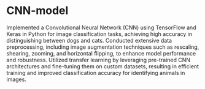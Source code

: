 # CNN-model
Implemented a Convolutional Neural Network (CNN) using TensorFlow and Keras in Python for image classification tasks, achieving high accuracy in distinguishing between dogs and cats.
Conducted extensive data preprocessing, including image augmentation techniques such as rescaling, shearing, zooming, and horizontal flipping, to enhance model performance and robustness.
Utilized transfer learning by leveraging pre-trained CNN architectures and fine-tuning them on custom datasets, resulting in efficient training and improved classification accuracy for identifying animals in images.
